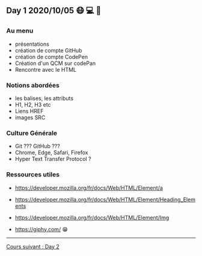 ## Day 1 2020/10/05 :mask: :computer: :wrench:

### Au menu

- présentations
- création de compte GitHub
- création de compte CodePen
- Création d'un QCM sur codePan
- Rencontre avec le HTML

### Notions abordées

- les balises, les attributs
- H1, H2, H3 etc
- Liens HREF
- images SRC

### Culture Générale

- Git ??? GitHub ???
- Chrome, Edge, Safari, Firefox
- Hyper Text Transfer Protocol ?

### Ressources utiles

- https://developer.mozilla.org/fr/docs/Web/HTML/Element/a
- https://developer.mozilla.org/fr/docs/Web/HTML/Element/Heading_Elements
- https://developer.mozilla.org/fr/docs/Web/HTML/Element/Img

- https://giphy.com/ :grin:

------

[Cours suivant : Day 2](day-2.md)
